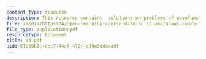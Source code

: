 ```yaml
---
content_type: resource
description: This resource contains  solutions on problems of wavefunction.
file: /media/https%3A/open-learning-course-data-rc.s3.amazonaws.com/5-73-introductory-quantum-mechanics-i-fall-2005/61b29b2cdbc744cf472fc39e3ddaeadf_s3.pdf
file_type: application/pdf
resourcetype: Document
title: s3.pdf
uid: 61b29b2c-dbc7-44cf-472f-c39e3ddaeadf
---
```

